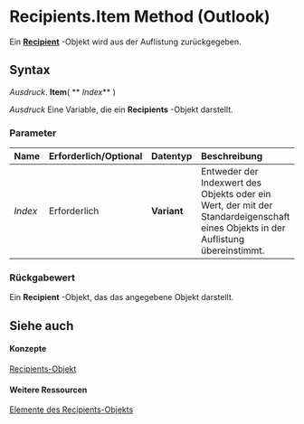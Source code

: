 
# Recipients.Item Method (Outlook)

Ein  **[Recipient](8cee4d79-ec55-52a4-710b-6456944ca86d.md)** -Objekt wird aus der Auflistung zurückgegeben.


## Syntax

 _Ausdruck_. **Item**( ** _Index_** )

 _Ausdruck_ Eine Variable, die ein **Recipients** -Objekt darstellt.


### Parameter



|**Name**|**Erforderlich/Optional**|**Datentyp**|**Beschreibung**|
|:-----|:-----|:-----|:-----|
| _Index_|Erforderlich|**Variant**|Entweder der Indexwert des Objekts oder ein Wert, der mit der Standardeigenschaft eines Objekts in der Auflistung übereinstimmt.|

### Rückgabewert

Ein  **Recipient** -Objekt, das das angegebene Objekt darstellt.


## Siehe auch


#### Konzepte


[Recipients-Objekt](774f56b7-4de8-9584-60cd-4fbf361f4c85.md)
#### Weitere Ressourcen


[Elemente des Recipients-Objekts](http://msdn.microsoft.com/library/958f9e6d-c499-4c19-0550-02506998b125%28Office.15%29.aspx)